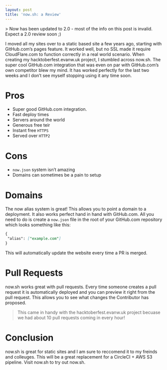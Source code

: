 ```yaml
---
layout: post
title: 'now.sh: a Review'
---
```

\> Now has been updated to 2.0 - most of the info on this post is invalid. Expect a 2.0 review soon ;)

I moved all my sites over to a static based site a few years ago, starting with GitHub.com’s pages feature. It worked well, but no SSL made it require CloudFlare.com to function correctly in a real world scenario. When creating my hacktoberfest.evanw.uk project, I stumbled across now.sh. The super cool GitHub.com integration that was even on par with GitHub.com’s own competitor blew my mind. It has worked perfectly for the last two weeks and I don’t see myself stopping using it any time soon.

# Pros

* Super good GitHub.com integration.
* Fast deploy times
* Servers around the world
* Generous free teir
* Instant free `HTTPS`
* Served over `HTTP2`

# Cons

* `now.json` system isn’t amazing
* Domains can sometimes be a pain to setup

# Domains

The now alias system is great! This allows you to point a domain to a deployment. It also works perfect hand in hand with GitHub.com. All you need to do is create a `now.json` file in the root of your GitHub.com repository which looks something like this:

```markdown
{
 "alias": ["example.com"]
}
```

This will automatically update the website every time a PR is merged.

# Pull Requests

now.sh works great with pull requests. Every time someone creates a pull request it is automatically deployed and you can preview it right from the pull request. This allows you to see what changes the Contributor has proposed.

> This came in handy with the hacktoberfest.evanw.uk project becuase we had about 10 pull requests coming in every hour!

# Conclusion

now.sh is great for static sites and I am sure to reccomend it to my freinds and colleuges. This will be a great replacement for a CircleCI + AWS S3 pipeline. Visit now.sh to try out now.sh.
